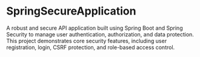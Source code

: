 # SpringSecureApplication
A robust and secure API application built using Spring Boot and Spring Security to manage user authentication, authorization, and data protection. This project demonstrates core security features, including user registration, login, CSRF protection, and role-based access control.

